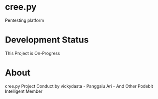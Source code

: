 # cree.py
Pentesting platform 

# Development Status

This Project is On-Progress 

# About 
cree.py Project Conduct by vickydasta - Panggalu Ari - And Other Podebit Intelligent Member 

